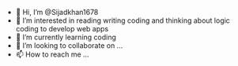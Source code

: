 - 👋 Hi, I’m @Sijadkhan1678
- 👀 I’m interested in reading  writing coding and thinking about logic coding to develop web apps
- 🌱 I’m currently learning coding 
- 💞️ I’m looking to collaborate on ...
- 📫 How to reach me ...

<!---
Sijadkhan1678/Sijadkhan1678 is a ✨ special ✨ repository because its `README.md` (this file) appears on your GitHub profile.
You can click the Preview link to take a look at your changes.
--->
